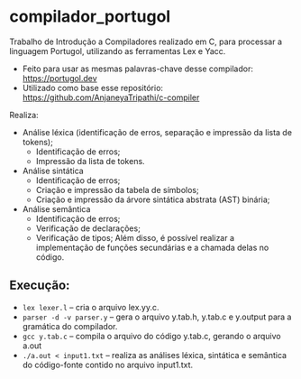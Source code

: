 # compilador_portugol
Trabalho de Introdução a Compiladores realizado em C, para processar a linguagem Portugol, utilizando as ferramentas Lex e Yacc.
- Feito para usar as mesmas palavras-chave desse compilador: https://portugol.dev
- Utilizado como base esse repositório: https://github.com/AnjaneyaTripathi/c-compiler

Realiza:
- Análise léxica (identificação de erros, separação e impressão da lista de tokens);
  - Identificação de erros;
  - Impressão da lista de tokens.
- Análise sintática
  - Identificação de erros;
  - Criação e impressão da tabela de símbolos;
  - Criação e impressão da árvore sintática abstrata (AST) binária;  
- Análise semântica
  - Identificação de erros;
  - Verificação de declarações;
  - Verificação de tipos;
 Além disso, é possível realizar a implementação de funções secundárias e a chamada delas no código.

## Execução:
- `lex lexer.l`  – cria o arquivo lex.yy.c.
- `parser -d -v parser.y`  – gera o arquivo y.tab.h, y.tab.c e y.output para a gramática do compilador.
- `gcc y.tab.c` – compila o arquivo do código y.tab.c, gerando o arquivo a.out
- `./a.out < input1.txt` – realiza as análises léxica, sintática e semântica do código-fonte contido no arquivo input1.txt.
